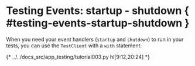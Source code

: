 # Testing Events: startup - shutdown { #testing-events-startup-shutdown }

When you need your event handlers (`startup` and `shutdown`) to run in your tests, you can use the `TestClient` with a `with` statement:

{* ../../docs_src/app_testing/tutorial003.py hl[9:12,20:24] *}
